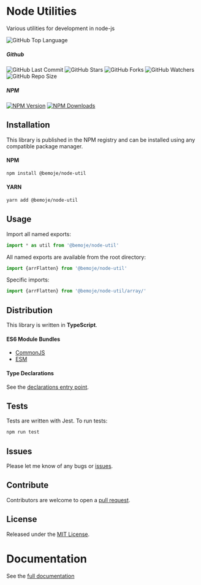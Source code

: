 # Node Utilities
Various utilities for development in node-js

![GitHub Top Language](https://img.shields.io/github/languages/top/bemoje/bemoje-node-util)

##### Github
![GitHub Last Commit](https://img.shields.io/github/last-commit/bemoje/bemoje-node-util?color=red)
![GitHub Stars](https://img.shields.io/github/stars/bemoje/bemoje-node-util)
![GitHub Forks](https://img.shields.io/github/forks/bemoje/bemoje-node-util)
![GitHub Watchers](https://img.shields.io/github/watchers/bemoje/bemoje-node-util)
![GitHub Repo Size](https://img.shields.io/github/repo-size/bemoje/bemoje-node-util)

##### NPM
<span><a href="https://npmjs.org/@bemoje/node-util" title="View this project on NPM"><img src="https://img.shields.io/npm/v/@bemoje/node-util" alt="NPM Version" /></a></span>
<span><a href="https://npmjs.org/@bemoje/node-util" title="NPM Downloads"><img src="https://img.shields.io/npm/dt/@bemoje/node-util" alt="NPM Downloads" /></a></span>

## Installation
This library is published in the NPM registry and can be installed using any compatible package manager.

#### NPM
```sh
npm install @bemoje/node-util
```

#### YARN
```sh
yarn add @bemoje/node-util
```

## Usage
Import all named exports:
```js
import * as util from '@bemoje/node-util'
```
All named exports are available from the root directory:
```js
import {arrFlatten} from '@bemoje/node-util'
```
Specific imports:
```js
import {arrFlatten} from '@bemoje/node-util/array/'
```

## Distribution
This library is written in **TypeScript**.

#### ES6 Module Bundles
- [CommonJS](/dist/index.js)
- [ESM](/dist/index.esm.js)

#### Type Declarations
See the [declarations entry point](/types/index.d.ts).

## Tests
Tests are written with Jest. To run tests:

```sh
npm run test
```

## Issues
Please let me know of any bugs or [issues](https://github.com/bemoje/bemoje-node-util/issues).

## Contribute
Contributors are welcome to open a [pull request](https://github.com/bemoje/bemoje-node-util/pulls).

## License
Released under the [MIT License](./LICENSE).

# Documentation
See the [full documentation](./docs/index.md)
